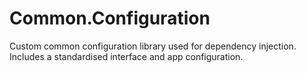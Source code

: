 # Common.Configuration
Custom common configuration library used for dependency injection. Includes a standardised interface and app configuration.
